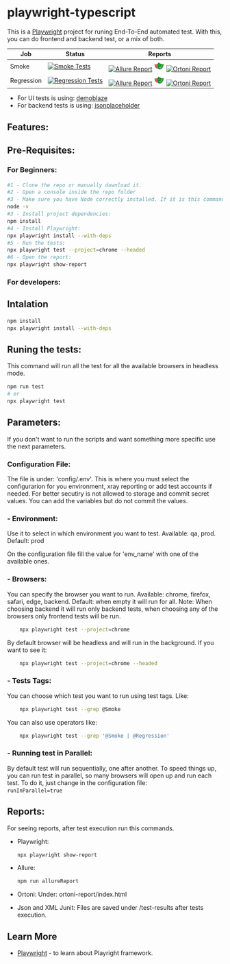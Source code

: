 # playwright-typescript

This is a [Playwright](https://playwright.dev/) project for runing End-To-End automated test. With this, you can do frontend and backend test, or a mix of both.

| Job        | Status  | Reports |
| ---------- | ------- | ------- |
| Smoke      | [![Smoke Tests](https://github.com/fifernandez/playwright-typescript/actions/workflows/smoke-tests.yml/badge.svg)](https://github.com/fifernandez/playwright-typescript/actions/workflows/smoke-tests.yml)                | [<img src="https://avatars.githubusercontent.com/u/5879127?s=200&v=4" width="25" alt="Allure Report"/>](https://fifernandez.github.io/playwright-typescript/allure/smoke) [<img src="https://raw.githubusercontent.com/devicons/devicon/master/icons/playwright/playwright-original.svg" width="25" alt="Playwright Report"/>](https://fifernandez.github.io/playwright-typescript/playwright/smoke) [<img src="https://cdn-icons-png.freepik.com/256/17258/17258058.png?semt=ais_hybrid" width="25" alt="Ortoni Report"/>](https://fifernandez.github.io/playwright-typescript/ortoni/smoke)            |
| Regression | [![Regression Tests](https://github.com/fifernandez/playwright-typescript/actions/workflows/regression-tests.yml/badge.svg)](https://github.com/fifernandez/playwright-typescript/actions/workflows/regression-tests.yml) | [<img src="https://avatars.githubusercontent.com/u/5879127?s=200&v=4" width="25" alt="Allure Report"/>](https://fifernandez.github.io/playwright-typescript/allure/regression) [<img src="https://raw.githubusercontent.com/devicons/devicon/master/icons/playwright/playwright-original.svg" width="25" alt="Playwright Report"/>](https://fifernandez.github.io/playwright-typescript/allure/regression) [<img src="https://cdn-icons-png.freepik.com/256/17258/17258058.png?semt=ais_hybrid" width="25" alt="Ortoni Report"/>](https://fifernandez.github.io/playwright-typescript/allure/regression) |

- For UI tests is using: [demoblaze](https://www.demoblaze.com/)
- For backend tests is using: [jsonplaceholder](https://jsonplaceholder.typicode.com/)

## Features:

## Pre-Requisites:

### For Beginners:

```bash
#1 - Clone the repo or manually download it.
#2 - Open a console inside the repo folder
#3 - Make sure you have Node correctly installed. If it is this command should display your node version:
node -v
#3 - Install project dependencies:
npm install
#4 - Install Playwright:
npx playwright install --with-deps
#5 - Run the tests:
npx playwright test --project=chrome --headed
#6 - Open the report:
npx playwright show-report
```

### For developers:

## Intalation

```bash
npm install
npx playwright install --with-deps
```

## Runing the tests:

This command will run all the test for all the available browsers in headless mode.

```bash
npm run test
# or
npx playwright test
```

## Parameters:

If you don't want to run the scripts and want something more specific use the next parameters.

### Configuration File:

The file is under: 'config/.env'.
This is where you must select the configurarion for you environment, xray reporting or add test accounts if needed.
For better secutiry is not allowed to storage and commit secret values. You can add the variables but do not commit the values.

### - Environment:

Use it to select in which environment you want to test.
Available: qa, prod.
Default: prod

On the configuration file fill the value for 'env_name' with one of the available ones.

### - Browsers:

You can specify the browser you want to run.
Available: chrome, firefox, safari, edge, backend.
Default: when empty it will run for all.
Note: When choosing backend it will run only backend tests, when choosing any of the browsers only frontend tests will be run.

```bash
    npx playwright test --project=chrome
```

By default browser will be headless and will run in the background. If you want to see it:

```bash
    npx playwright test --project=chrome --headed
```

### - Tests Tags:

You can choose which test you want to run using test tags. Like:

```bash
    npx playwright test --grep @Smoke
```

You can also use operators like:

```bash
    npx playwright test --grep '@Smoke | @Regression'
```

### - Running test in Parallel:

By default test will run sequentially, one after another. To speed things up, you can run test in parallel, so many browsers will open up and run each test. To do it, just change in the configuration file:
`         runInParallel=true
    `

## Reports:

For seeing reports, after test execution run this commands.

- Playwright:

  ```bash
  npx playwright show-report
  ```

- Allure:

  ```bash
  npm run allureReport
  ```

- Ortoni:
  Under: ortoni-report/index.html

- Json and XML Junit:
  Files are saved under /test-results after tests execution.

## Learn More

- [Playwright](https://playwright.dev/) - to learn about Playright framework.
